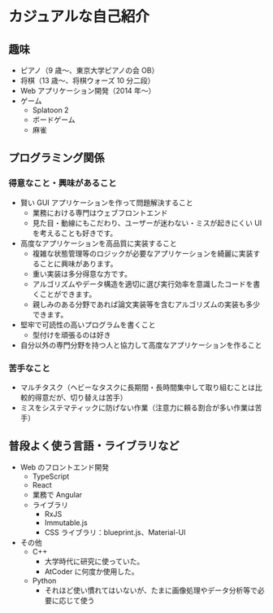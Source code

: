 # カジュアルな自己紹介

## 趣味

-   ピアノ（9 歳～、東京大学ピアノの会 OB）
-   将棋（13 歳～、将棋ウォーズ 10 分二段）
-   Web アプリケーション開発（2014 年～）
-   ゲーム
    -   Splatoon 2
    -   ボードゲーム
    -   麻雀

## プログラミング関係

### 得意なこと・興味があること

-   賢い GUI アプリケーションを作って問題解決すること
    -   業務における専門はウェブフロントエンド
    -   見た目・動線にもこだわり、ユーザーが迷わない・ミスが起きにくい UI を考えることも好きです。
-   高度なアプリケーションを高品質に実装すること
    -   複雑な状態管理等のロジックが必要なアプリケーションを綺麗に実装することに興味があります。
    -   重い実装は多分得意な方です。
    -   アルゴリズムやデータ構造を適切に選び実行効率を意識したコードを書くことができます。
    -   親しみのある分野であれば論文実装等を含むアルゴリズムの実装も多少できます。
-   堅牢で可読性の高いプログラムを書くこと
    -   型付けを頑張るのは好き
-   自分以外の専門分野を持つ人と協力して高度なアプリケーションを作ること

### 苦手なこと

-   マルチタスク（ヘビーなタスクに長期間・長時間集中して取り組むことは比較的得意だが、切り替えは苦手）
-   ミスをシステマティックに防げない作業（注意力に頼る割合が多い作業は苦手）

## 普段よく使う言語・ライブラリなど

-   Web のフロントエンド開発
    -   TypeScript
    -   React
    -   業務で Angular
    -   ライブラリ
        -   RxJS
        -   Immutable.js
        -   CSS ライブラリ：blueprint.js、Material-UI
-   その他
    -   C++
        -   大学時代に研究に使っていた。
        -   AtCoder に何度か使用した。
    -   Python
        -   それほど使い慣れてはいないが、たまに画像処理やデータ分析等で必要に応じて使う
